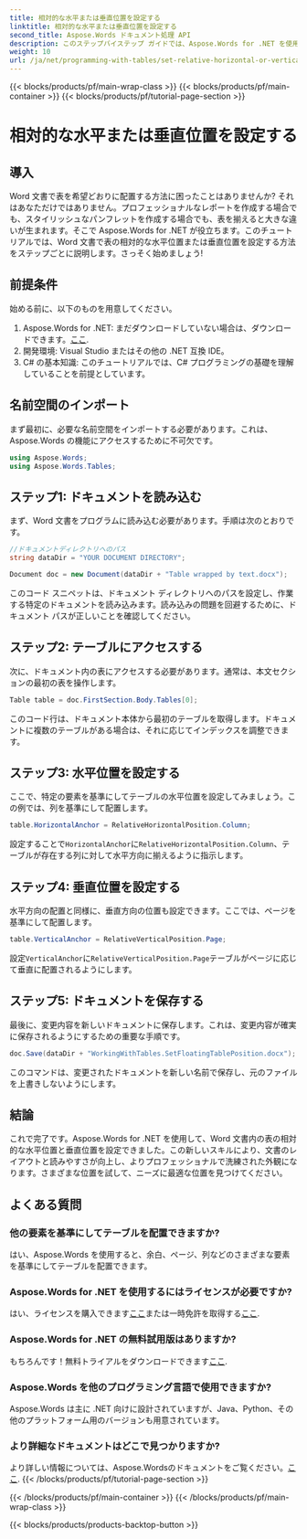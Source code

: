 ```yaml
---
title: 相対的な水平または垂直位置を設定する
linktitle: 相対的な水平または垂直位置を設定する
second_title: Aspose.Words ドキュメント処理 API
description: このステップバイステップ ガイドでは、Aspose.Words for .NET を使用して Word 文書内の表の相対的な水平位置と垂直位置を設定する方法を学習します。
weight: 10
url: /ja/net/programming-with-tables/set-relative-horizontal-or-vertical-position/
---
```


{{< blocks/products/pf/main-wrap-class >}}
{{< blocks/products/pf/main-container >}}
{{< blocks/products/pf/tutorial-page-section >}}

# 相対的な水平または垂直位置を設定する

## 導入

Word 文書で表を希望どおりに配置する方法に困ったことはありませんか? それはあなただけではありません。プロフェッショナルなレポートを作成する場合でも、スタイリッシュなパンフレットを作成する場合でも、表を揃えると大きな違いが生まれます。そこで Aspose.Words for .NET が役立ちます。このチュートリアルでは、Word 文書で表の相対的な水平位置または垂直位置を設定する方法をステップごとに説明します。さっそく始めましょう!

## 前提条件

始める前に、以下のものを用意してください。

1.  Aspose.Words for .NET: まだダウンロードしていない場合は、ダウンロードできます。[ここ](https://releases.aspose.com/words/net/).
2. 開発環境: Visual Studio またはその他の .NET 互換 IDE。
3. C# の基本知識: このチュートリアルでは、C# プログラミングの基礎を理解していることを前提としています。

## 名前空間のインポート

まず最初に、必要な名前空間をインポートする必要があります。これは、Aspose.Words の機能にアクセスするために不可欠です。

```csharp
using Aspose.Words;
using Aspose.Words.Tables;
```

## ステップ1: ドキュメントを読み込む

まず、Word 文書をプログラムに読み込む必要があります。手順は次のとおりです。

```csharp
//ドキュメントディレクトリへのパス
string dataDir = "YOUR DOCUMENT DIRECTORY";

Document doc = new Document(dataDir + "Table wrapped by text.docx");
```

このコード スニペットは、ドキュメント ディレクトリへのパスを設定し、作業する特定のドキュメントを読み込みます。読み込みの問題を回避するために、ドキュメント パスが正しいことを確認してください。

## ステップ2: テーブルにアクセスする

次に、ドキュメント内の表にアクセスする必要があります。通常は、本文セクションの最初の表を操作します。

```csharp
Table table = doc.FirstSection.Body.Tables[0];
```

このコード行は、ドキュメント本体から最初のテーブルを取得します。ドキュメントに複数のテーブルがある場合は、それに応じてインデックスを調整できます。

## ステップ3: 水平位置を設定する

ここで、特定の要素を基準にしてテーブルの水平位置を設定してみましょう。この例では、列を基準にして配置します。

```csharp
table.HorizontalAnchor = RelativeHorizontalPosition.Column;
```

設定することで`HorizontalAnchor`に`RelativeHorizontalPosition.Column`、テーブルが存在する列に対して水平方向に揃えるように指示します。

## ステップ4: 垂直位置を設定する

水平方向の配置と同様に、垂直方向の位置も設定できます。ここでは、ページを基準にして配置します。

```csharp
table.VerticalAnchor = RelativeVerticalPosition.Page;
```

設定`VerticalAnchor`に`RelativeVerticalPosition.Page`テーブルがページに応じて垂直に配置されるようにします。

## ステップ5: ドキュメントを保存する

最後に、変更内容を新しいドキュメントに保存します。これは、変更内容が確実に保存されるようにするための重要な手順です。

```csharp
doc.Save(dataDir + "WorkingWithTables.SetFloatingTablePosition.docx");
```

このコマンドは、変更されたドキュメントを新しい名前で保存し、元のファイルを上書きしないようにします。

## 結論

これで完了です。Aspose.Words for .NET を使用して、Word 文書内の表の相対的な水平位置と垂直位置を設定できました。この新しいスキルにより、文書のレイアウトと読みやすさが向上し、よりプロフェッショナルで洗練された外観になります。さまざまな位置を試して、ニーズに最適な位置を見つけてください。

## よくある質問

### 他の要素を基準にしてテーブルを配置できますか?  
はい、Aspose.Words を使用すると、余白、ページ、列などのさまざまな要素を基準にしてテーブルを配置できます。

### Aspose.Words for .NET を使用するにはライセンスが必要ですか?  
はい、ライセンスを購入できます[ここ](https://purchase.aspose.com/buy)または一時免許を取得する[ここ](https://purchase.aspose.com/temporary-license/).

### Aspose.Words for .NET の無料試用版はありますか?  
もちろんです！無料トライアルをダウンロードできます[ここ](https://releases.aspose.com/).

### Aspose.Words を他のプログラミング言語で使用できますか?  
Aspose.Words は主に .NET 向けに設計されていますが、Java、Python、その他のプラットフォーム用のバージョンも用意されています。

### より詳細なドキュメントはどこで見つかりますか?  
より詳しい情報については、Aspose.Wordsのドキュメントをご覧ください。[ここ](https://reference.aspose.com/words/net/).
{{< /blocks/products/pf/tutorial-page-section >}}

{{< /blocks/products/pf/main-container >}}
{{< /blocks/products/pf/main-wrap-class >}}

{{< blocks/products/products-backtop-button >}}
